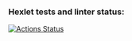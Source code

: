 ### Hexlet tests and linter status:
[![Actions Status](https://github.com/BOMBYASCHER/frontend-project-46/workflows/hexlet-check/badge.svg)](https://github.com/BOMBYASCHER/frontend-project-46/actions)
